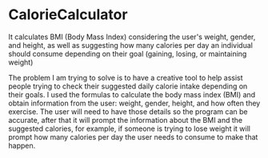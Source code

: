 # CalorieCalculator
It calculates BMI (Body Mass Index) considering the user's weight, gender, and height, as well as suggesting how many calories per day an individual should consume depending on their goal (gaining, losing, or maintaining weight) 

The problem I am trying to solve is to have a creative tool to help assist people trying to check their suggested daily calorie intake depending on their goals. I used the formulas to calculate the body mass index (BMI) and obtain information from the user: weight, gender, height, and how often they exercise. The user will need to have those details so the program can be accurate, after that it will prompt the information about the BMI and the suggested calories, for example, if someone is trying to lose weight it will prompt how many calories per day the user needs to consume to make that happen. 
